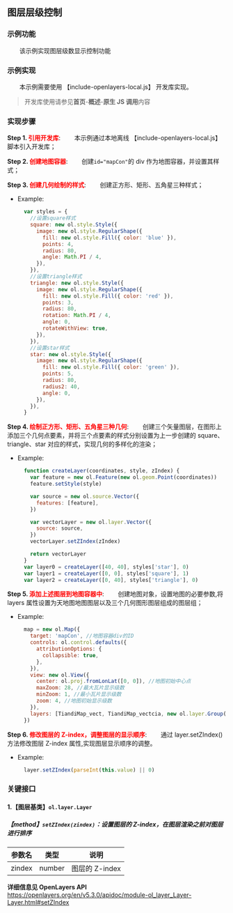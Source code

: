 ## 图层层级控制

### 示例功能

&ensp;&ensp;&ensp;&ensp;该示例实现图层级数显示控制功能

### 示例实现

&ensp;&ensp;&ensp;&ensp;本示例需要使用 【include-openlayers-local.js】 开发库实现。

> 开发库使用请参见**首页**-**概述**-**原生 JS 调用**内容

### 实现步骤

**Step 1. <font color=red>引用开发库</font>**:
&ensp;&ensp;&ensp;&ensp;本示例通过本地离线 【include-openlayers-local.js】 脚本引入开发库；

**Step 2. <font color=red>创建地图容器</font>**:
&ensp;&ensp;&ensp;&ensp;创建`id="mapCon"`的 div 作为地图容器，并设置其样式；

**Step 3. <font color=red>创建几何绘制的样式</font>**:
&ensp;&ensp;&ensp;&ensp;创建正方形、矩形、五角星三种样式；

- Example:

  ```javascript
    var styles = {
      //设置square样式
      square: new ol.style.Style({
        image: new ol.style.RegularShape({
          fill: new ol.style.Fill({ color: 'blue' }),
          points: 4,
          radius: 80,
          angle: Math.PI / 4,
        }),
      }),
      //设置triangle样式
      triangle: new ol.style.Style({
        image: new ol.style.RegularShape({
          fill: new ol.style.Fill({ color: 'red' }),
          points: 3,
          radius: 80,
          rotation: Math.PI / 4,
          angle: 0,
          rotateWithView: true,
        }),
      }),
      //设置star样式
      star: new ol.style.Style({
        image: new ol.style.RegularShape({
          fill: new ol.style.Fill({ color: 'green' }),
          points: 5,
          radius: 80,
          radius2: 40,
          angle: 0,
        }),
      }),
    }
  ```

**Step 4. <font color=red>绘制正方形、矩形、五角星三种几何</font>**:
&ensp;&ensp;&ensp;&ensp;创建三个矢量图层，在图形上添加三个几何点要素，并将三个点要素的样式分别设置为上一步创建的 square、triangle、star 对应的样式，实现几何的多样化的渲染；

- Example:

  ```javascript
    function createLayer(coordinates, style, zIndex) {
      var feature = new ol.Feature(new ol.geom.Point(coordinates))
      feature.setStyle(style)

      var source = new ol.source.Vector({
        features: [feature],
      })

      var vectorLayer = new ol.layer.Vector({
        source: source,
      })
      vectorLayer.setZIndex(zIndex)

      return vectorLayer
    }
    var layer0 = createLayer([40, 40], styles['star'], 0)
    var layer1 = createLayer([0, 0], styles['square'], 1)
    var layer2 = createLayer([0, 40], styles['triangle'], 0)
  ```

**Step 5. <font color=red>添加上述图层到地图容器中</font>**:
&ensp;&ensp;&ensp;&ensp;创建地图对象，设置地图的必要参数,将 layers 属性设置为天地图地图图层以及三个几何图形图层组成的图层组；

- Example:

  ```javascript
    map = new ol.Map({
      target: 'mapCon', //地图容器div的ID
      controls: ol.control.defaults({
        attributionOptions: {
          collapsible: true,
        },
      }),
      view: new ol.View({
        center: ol.proj.fromLonLat([0, 0]), //地图初始中心点
        maxZoom: 28, //最大瓦片显示级数
        minZoom: 1, //最小瓦片显示级数
        zoom: 4, //地图初始显示级数
      }),
      layers: [TiandiMap_vect, TiandiMap_vectcia, new ol.layer.Group({ layers: [layer0, layer1, layer2] })],
    })
  ```

**Step 6. <font color=red>修改图层的 Z-index，调整图层的显示顺序</font>**:
&ensp;&ensp;&ensp;&ensp;通过 layer.setZIndex()方法修改图层 Z-index 属性,实现图层显示顺序的调整。

- Example:

  ```javascript
    layer.setZIndex(parseInt(this.value) || 0)
  ```

### 关键接口

#### 1.【图层基类】`ol.layer.Layer`

##### 【method】`setZIndex(zindex)`：设置图层的 Z-index，在图层渲染之前对图层进行排序

| 参数名 | 类型   | 说明           |
| ------ | ------ | -------------- |
| zindex | number | 图层的 Z-index |

**详细信息见 OpenLayers API**
https://openlayers.org/en/v5.3.0/apidoc/module-ol_layer_Layer-Layer.html#setZIndex
